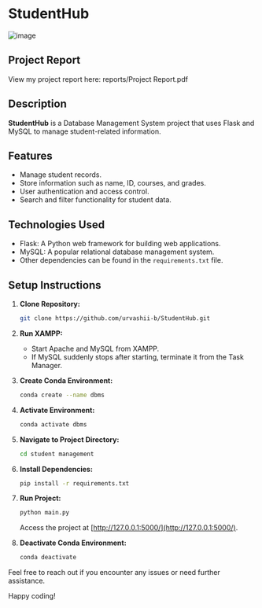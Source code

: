 # StudentHub

![image](https://github.com/urvashii-b/StudentHub/assets/130129236/f2531794-b940-4b8f-8b27-cd66f41c599e)

## Project Report

View my project report here: reports/Project Report.pdf

## Description

**StudentHub** is a Database Management System project that uses Flask and MySQL to manage student-related information.

## Features

- Manage student records.
- Store information such as name, ID, courses, and grades.
- User authentication and access control.
- Search and filter functionality for student data.

## Technologies Used

- Flask: A Python web framework for building web applications.
- MySQL: A popular relational database management system.
- Other dependencies can be found in the `requirements.txt` file.

## Setup Instructions

1. **Clone Repository:**
   ```bash
   git clone https://github.com/urvashii-b/StudentHub.git
   ```

2. **Run XAMPP:**
   - Start Apache and MySQL from XAMPP.
   - If MySQL suddenly stops after starting, terminate it from the Task Manager.

3. **Create Conda Environment:**
   ```bash
   conda create --name dbms
   ```

4. **Activate Environment:**
   ```bash
   conda activate dbms
   ```

5. **Navigate to Project Directory:**
   ```bash
   cd student management
   ```

6. **Install Dependencies:**
   ```bash
   pip install -r requirements.txt
   ```

7. **Run Project:**
   ```bash
   python main.py
   ```

   Access the project at [http://127.0.0.1:5000/](http://127.0.0.1:5000/).

8. **Deactivate Conda Environment:**
   ```bash
   conda deactivate
   ```

Feel free to reach out if you encounter any issues or need further assistance.

Happy coding!



